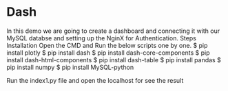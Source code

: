 # Dash

In this demo we are going to create a dashboard and connecting it with our MySQL databse and setting up the NginX for Authentication.
Steps Installation
Open the CMD and Run the below scripts one by one.
$ pip install plotly
$ pip install dash
$ pip install dash-core-components
$ pip install dash-html-components
$ pip install dash-table
$ pip install pandas
$ pip install numpy
$ pip install MySQL-python

Run the index1.py file and open the localhost for see the result
